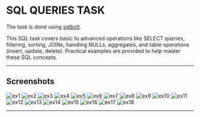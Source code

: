 # SQL QUERIES TASK

The task is done using [sqlbolt](https://sqlbolt.com/).

This SQL task covers basic to advanced operations like SELECT queries, filtering, sorting, JOINs, handling NULLs, aggregates, and table operations (insert, update, delete). Practical examples are provided to help master these SQL concepts.

---

## Screenshots

![ex1](img/ex-1.png)
![ex2](img/ex-2.png)
![ex3](img/ex-3.png)
![ex4](img/ex-4.png)
![ex5](img/ex-5.png)
![ex6](img/ex-6.png)
![ex7](img/ex-7.png)
![ex8](img/ex-8.png)
![ex9](img/ex-9.png)
![ex10](img/ex-10.png)
![ex11](img/ex-11.png)
![ex12](img/ex-12.png)
![ex13](img/ex-13.png)
![ex14](img/ex-14.png)
![ex15](img/ex-15.png)
![ex16](img/ex-16.png)
![ex17](img/ex-17.png)
![ex18](img/ex-18.png)

---

